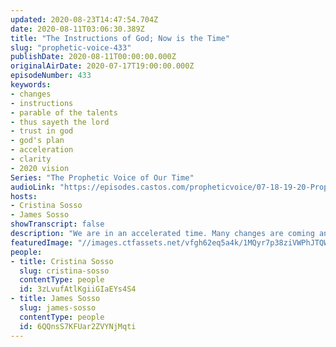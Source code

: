```yaml
---
updated: 2020-08-23T14:47:54.704Z
date: 2020-08-11T03:06:30.389Z
title: "The Instructions of God; Now is the Time"
slug: "prophetic-voice-433"
publishDate: 2020-08-11T00:00:00.000Z
originalAirDate: 2020-07-17T19:00:00.000Z
episodeNumber: 433
keywords:
- changes
- instructions
- parable of the talents
- thus sayeth the lord
- trust in god
- god's plan
- acceleration
- clarity
- 2020 vision
Series: "The Prophetic Voice of Our Time"
audioLink: "https://episodes.castos.com/propheticvoice/07-18-19-20-Prophetic-Voice-of-our-Time-[mixdown]-01.mp3"
hosts:
- Cristina Sosso
- James Sosso
showTranscript: false
description: "We are in an accelerated time. Many changes are coming and are here. If we don't follow the Lord's instructions now, what He had in store for us may be given to someone else. We must move forward will full abandon so we miss nothing. "
featuredImage: "//images.ctfassets.net/vfgh62eq5a4k/1MQyr7p38ziVWPhJTQW00I/a138aa79a321f7187e28fb7f1a024022/pexels-pixabay-258136__1_.jpg"
people:
- title: Cristina Sosso
  slug: cristina-sosso
  contentType: people
  id: 3zLvufAtlKgiiGIaEYs4S4
- title: James Sosso
  slug: james-sosso
  contentType: people
  id: 6QQnsS7KFUar2ZVYNjMqti
---
```

